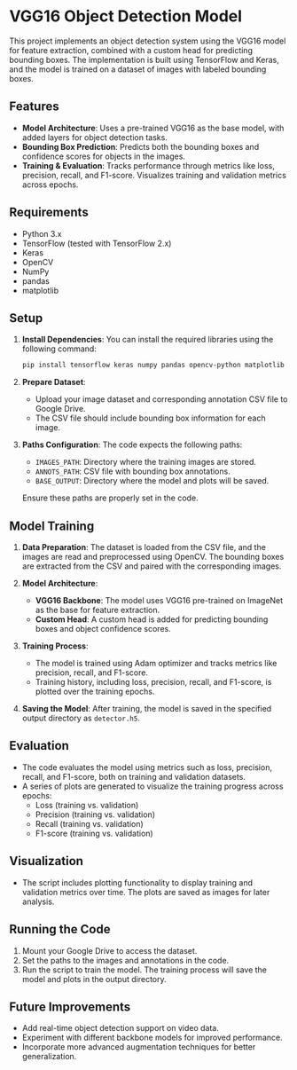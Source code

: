 # VGG16 Object Detection Model

This project implements an object detection system using the VGG16 model for feature extraction, combined with a custom head for predicting bounding boxes. The implementation is built using TensorFlow and Keras, and the model is trained on a dataset of images with labeled bounding boxes.

## Features

- **Model Architecture**: Uses a pre-trained VGG16 as the base model, with added layers for object detection tasks.
- **Bounding Box Prediction**: Predicts both the bounding boxes and confidence scores for objects in the images.
- **Training & Evaluation**: Tracks performance through metrics like loss, precision, recall, and F1-score. Visualizes training and validation metrics across epochs.

## Requirements

- Python 3.x
- TensorFlow (tested with TensorFlow 2.x)
- Keras
- OpenCV
- NumPy
- pandas
- matplotlib

## Setup

1. **Install Dependencies**:
   You can install the required libraries using the following command:
   ```bash
   pip install tensorflow keras numpy pandas opencv-python matplotlib
   ```

2. **Prepare Dataset**:
   - Upload your image dataset and corresponding annotation CSV file to Google Drive.
   - The CSV file should include bounding box information for each image.

3. **Paths Configuration**:
   The code expects the following paths:
   - `IMAGES_PATH`: Directory where the training images are stored.
   - `ANNOTS_PATH`: CSV file with bounding box annotations.
   - `BASE_OUTPUT`: Directory where the model and plots will be saved.
   
   Ensure these paths are properly set in the code.

## Model Training

1. **Data Preparation**:
   The dataset is loaded from the CSV file, and the images are read and preprocessed using OpenCV. The bounding boxes are extracted from the CSV and paired with the corresponding images.

2. **Model Architecture**:
   - **VGG16 Backbone**: The model uses VGG16 pre-trained on ImageNet as the base for feature extraction.
   - **Custom Head**: A custom head is added for predicting bounding boxes and object confidence scores.

3. **Training Process**:
   - The model is trained using Adam optimizer and tracks metrics like precision, recall, and F1-score.
   - Training history, including loss, precision, recall, and F1-score, is plotted over the training epochs.

4. **Saving the Model**:
   After training, the model is saved in the specified output directory as `detector.h5`.

## Evaluation

- The code evaluates the model using metrics such as loss, precision, recall, and F1-score, both on training and validation datasets.
- A series of plots are generated to visualize the training progress across epochs:
  - Loss (training vs. validation)
  - Precision (training vs. validation)
  - Recall (training vs. validation)
  - F1-score (training vs. validation)

## Visualization

- The script includes plotting functionality to display training and validation metrics over time. The plots are saved as images for later analysis.

## Running the Code

1. Mount your Google Drive to access the dataset.
2. Set the paths to the images and annotations in the code.
3. Run the script to train the model. The training process will save the model and plots in the output directory.

## Future Improvements

- Add real-time object detection support on video data.
- Experiment with different backbone models for improved performance.
- Incorporate more advanced augmentation techniques for better generalization.
